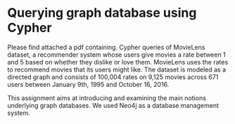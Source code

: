 # Querying graph database using Cypher

Please find attached a pdf containing. Cypher queries of MovieLens dataset, a recommender system whose users give movies a rate between 1 and 5 based on whether they dislike or love them. MovieLens uses the rates to recommend movies that its users might like. The dataset is modeled as a directed graph and consists of 100,004 rates on 9,125 movies across 671 users between January 9th, 1995 and October 16, 2016. 

This assignment aims at introducing and examining the main notions underlying graph databases. We used Neo4j as a database management system.
